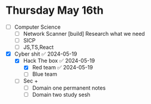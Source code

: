
# Thursday May 16th 

- [ ] Computer Science 
	- [ ] Network Scanner [build] Research what we need 
	- [ ] SICP 
	- [ ] JS,TS,React 

- [x] Cyber shit ✅ 2024-05-19
	- [x] Hack The box ✅ 2024-05-19
		- [x] Red team ✅ 2024-05-19
		- [ ] Blue team
	- [ ] Sec + 
		- [ ] Domain one permanent notes
		- [ ] Domain two study sesh 